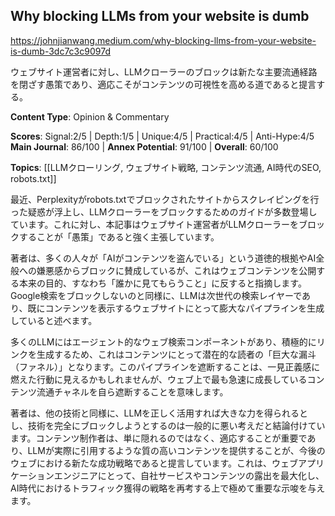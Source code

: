 ## Why blocking LLMs from your website is dumb

https://johnjianwang.medium.com/why-blocking-llms-from-your-website-is-dumb-3dc7c3c9097d

ウェブサイト運営者に対し、LLMクローラーのブロックは新たな主要流通経路を閉ざす愚策であり、適応こそがコンテンツの可視性を高める道であると提言する。

**Content Type**: Opinion & Commentary

**Scores**: Signal:2/5 | Depth:1/5 | Unique:4/5 | Practical:4/5 | Anti-Hype:4/5
**Main Journal**: 86/100 | **Annex Potential**: 91/100 | **Overall**: 60/100

**Topics**: [[LLMクローリング, ウェブサイト戦略, コンテンツ流通, AI時代のSEO, robots.txt]]

最近、Perplexityがrobots.txtでブロックされたサイトからスクレイピングを行った疑惑が浮上し、LLMクローラーをブロックするためのガイドが多数登場しています。これに対し、本記事はウェブサイト運営者がLLMクローラーをブロックすることが「愚策」であると強く主張しています。

著者は、多くの人々が「AIがコンテンツを盗んでいる」という道徳的根拠やAI全般への嫌悪感からブロックに賛成しているが、これはウェブコンテンツを公開する本来の目的、すなわち「誰かに見てもらうこと」に反すると指摘します。Google検索をブロックしないのと同様に、LLMは次世代の検索レイヤーであり、既にコンテンツを表示するウェブサイトにとって膨大なパイプラインを生成していると述べます。

多くのLLMにはエージェント的なウェブ検索コンポーネントがあり、積極的にリンクを生成するため、これはコンテンツにとって潜在的な読者の「巨大な漏斗（ファネル）」となります。このパイプラインを遮断することは、一見正義感に燃えた行動に見えるかもしれませんが、ウェブ上で最も急速に成長しているコンテンツ流通チャネルを自ら遮断することを意味します。

著者は、他の技術と同様に、LLMを正しく活用すれば大きな力を得られるとし、技術を完全にブロックしようとするのは一般的に悪い考えだと結論付けています。コンテンツ制作者は、単に隠れるのではなく、適応することが重要であり、LLMが実際に引用するような質の高いコンテンツを提供することが、今後のウェブにおける新たな成功戦略であると提言しています。これは、ウェブアプリケーションエンジニアにとって、自社サービスやコンテンツの露出を最大化し、AI時代におけるトラフィック獲得の戦略を再考する上で極めて重要な示唆を与えます。